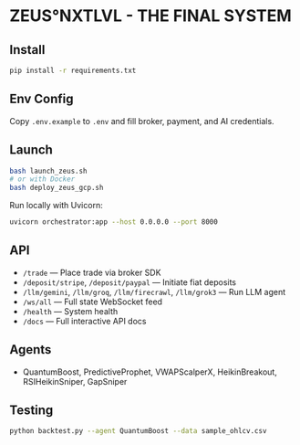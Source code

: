 # ZEUS°NXTLVL - THE FINAL SYSTEM

## Install
```bash
pip install -r requirements.txt
```
## Env Config
Copy `.env.example` to `.env` and fill broker, payment, and AI credentials.

## Launch
```bash
bash launch_zeus.sh
# or with Docker
bash deploy_zeus_gcp.sh
```

Run locally with Uvicorn:
```bash
uvicorn orchestrator:app --host 0.0.0.0 --port 8000
```
## API
- `/trade` — Place trade via broker SDK
- `/deposit/stripe`, `/deposit/paypal` — Initiate fiat deposits
- `/llm/gemini`, `/llm/groq`, `/llm/firecrawl`, `/llm/grok3` — Run LLM agent
 - `/ws/all` — Full state WebSocket feed
 - `/health` — System health
- `/docs` — Full interactive API docs

## Agents
- QuantumBoost, PredictiveProphet, VWAPScalperX, HeikinBreakout, RSIHeikinSniper, GapSniper

## Testing
```bash
python backtest.py --agent QuantumBoost --data sample_ohlcv.csv
```
